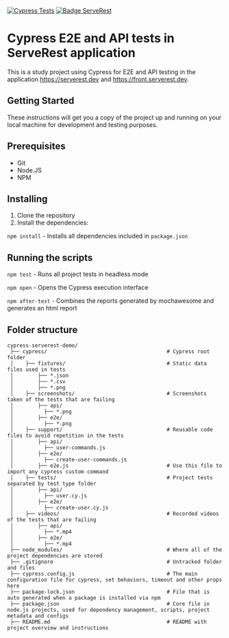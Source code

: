 [![Cypress Tests](https://github.com/Samska/cypress-serverest-demo/actions/workflows/cypress.yml/badge.svg)](https://github.com/Samska/cypress-serverest-demo/actions/workflows/cypress.yml)
[![Badge ServeRest](https://img.shields.io/badge/API-ServeRest-green)](https://github.com/ServeRest/ServeRest/)

# Cypress E2E and API tests in ServeRest application

This is a study project using Cypress for E2E and API testing in the application <https://serverest.dev> and <https://front.serverest.dev>.

## Getting Started

These instructions will get you a copy of the project up and running on your local machine for development and testing purposes.

## Prerequisites

- Git
- Node.JS
- NPM

## Installing

1. Clone the repository
2. Install the dependencies:

`npm install` - Installs all dependencies included in `package.json`

## Running the scripts

`npm test` - Runs all project tests in headless mode

`npm open` - Opens the Cypress execution interface

`npm after-test` - Combines the reports generated by mochawesome and generates an html report

## Folder structure

```
cypress-serverest-demo/                     
 ├── cypress/                                       # Cypress root folder                               
 │    ├── fixtures/                                 # Static data files used in tests
 │        ├── *.json                     
 │        ├── *.csv                     
 │        ├── *.png
 │    ├── screenshots/                              # Screenshots taken of the tests that are failing
 │        ├── api/
 │          ├── *.png
 │        ├── e2e/
 │          ├── *.png
 │    ├── support/                                  # Reusable code files to avoid repetition in the tests
 │        ├── api/
 │          ├── user-commands.js
 │        ├── e2e/
 │          ├── create-user-commands.js
 │        ├── e2e.js                                # Use this file to import any cypress custom command
 │    ├── tests/                                    # Project tests separated by test type folder     
 │        ├── api/
 │          ├── user.cy.js
 │        ├── e2e/
 │          ├── create-user.cy.js
 │    ├── videos/                                   # Recorded videos of the tests that are failing
 │        ├── api/
 │          ├── *.mp4
 │        ├── e2e/
 │          ├── *.mp4
 ├── node_modules/                                  # Where all of the project dependencies are stored
 ├── .gitignore                                     # Untracked folder and files
 ├── cypress.config.js                              # The main configuration file for cypress, set behaviors, timeout and other props here
 ├── package-lock.json                              # File that is auto generated when a package is installed via npm      
 ├── package.json                                   # Core file in node.js projects, used for dependency management, scripts, project metadata and configs
 ├── README.md                                      # README with project overview and instructions
```
